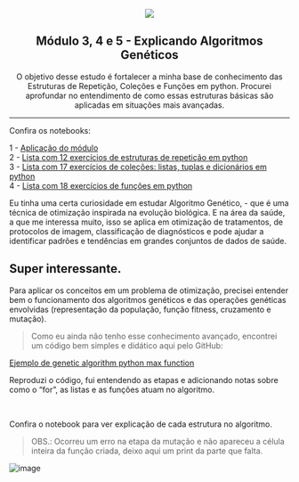 <p align="center">
  <img src="https://user-images.githubusercontent.com/113952506/209815260-29152205-d93f-42cb-a0ed-7412d32061cb.jpg" >
</p>

<h2 align="center">
 Módulo 3, 4 e 5 - Explicando Algoritmos Genéticos
</h2>

<p align="center">
 O objetivo desse estudo é fortalecer a minha base de conhecimento das Estruturas de Repetição, Coleções e Funções em python. Procurei aprofundar no entendimento de como essas estruturas básicas são aplicadas em situações mais avançadas. </a>
</p>

---
Confira os notebooks: <br>

1 - [Aplicação do módulo](https://github.com/mariagabimiguel/MODULO3-4-5PythonExplicandoAlgoritmosGeneticos/blob/88ce5fb8dd587fd47839de37f79d17d4016b1086/M%C3%B3dulo_3,_4_e_5_Explicando_Algoritmos_Gen%C3%A9ticos___Destravando_Programa%C3%A7%C3%A3o.ipynb) <br>
2 - [Lista com 12 exercícios de estruturas de repetição em python](https://github.com/mariagabimiguel/MODULO3-4-5PythonExplicandoAlgoritmosGeneticos/blob/88ce5fb8dd587fd47839de37f79d17d4016b1086/Lista_3_Python_12_exerc%C3%ADcios___Estruturas_de_Repeti%C3%A7%C3%A3o.ipynb)<br>
3 - [Lista com 17 exercícios de coleções: listas, tuplas e dicionários em python](https://github.com/mariagabimiguel/MODULO3-4-5PythonExplicandoAlgoritmosGeneticos/blob/88ce5fb8dd587fd47839de37f79d17d4016b1086/Lista_4_Python_17_exerc%C3%ADcios___Cole%C3%A7%C3%B5es_Listas,_Tuplas_e_Dicion%C3%A1rios.ipynb)<br>
4 - [Lista com 18 exercícios de funções em python](https://github.com/mariagabimiguel/MODULO3-4-5PythonExplicandoAlgoritmosGeneticos/blob/88ce5fb8dd587fd47839de37f79d17d4016b1086/Lista_5_Python_18_exerc%C3%ADcios___Fun%C3%A7%C3%B5es.ipynb)<br>



Eu tinha uma certa curiosidade em estudar Algoritmo Genético, - que é uma técnica de otimização inspirada na evolução biológica. E na área da saúde, a que me interessa muito, isso se aplica em otimização de tratamentos, de protocolos de imagem, classificação de diagnósticos e pode ajudar a identificar padrões e tendências em grandes conjuntos de dados de saúde.

Super interessante.
--

Para aplicar os conceitos em um problema de otimização, precisei entender bem o funcionamento dos algoritmos genéticos e das operações genéticas envolvidas (representação da população, função fitness, cruzamento e mutação). 

> Como eu ainda não tenho esse conhecimento avançado, encontrei um código bem simples e didático aqui pelo GitHub:

[Ejemplo de genetic algorithm python max function](https://github.com/danielTeniente/ia-projects/blob/c7cc4cb0edab769a88b685152acea50d60975004/Algoritmos_geneticos/Maximizar_funcion.ipynb) <br>

Reproduzi o código, fui entendendo as etapas e adicionando notas sobre como o “for”, as listas e as funções atuam no algoritmo.

<br>

Confira o notebook para ver explicação de cada estrutura no algoritmo.

> OBS.: Ocorreu um erro na etapa da mutação e não apareceu a célula inteira da função criada, deixo aqui um print da parte que falta.

![image](https://user-images.githubusercontent.com/113952506/214696549-dcb6e98d-f0af-4946-b8b0-8d5aa33d5640.png)

